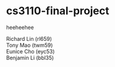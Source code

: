 # cs3110-final-project
heeheehee
  
Richard Lin (rl659)  
Tony Mao (twm59)  
Eunice Cho (eyc53)  
Benjamin Li (bbl35)
